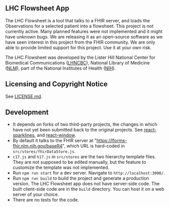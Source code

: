 ## LHC Flowsheet App

The LHC Flowsheet is a tool that talks to a FHIR server, and loads the Observations for a selected patient into a flowsheet. This project is not currently active. Many planned features were not implemented and it might have unknown bugs. We are releasing it as an open-source software as we have seen interest in this project from the FHIR community. We are only able to provide limited support for this project. Use it at your own risk.

The LHC Flowsheet was developed by the Lister Hill National Center for Biomedical
Communications ([LHNCBC](https://lhncbc.nlm.nih.gov)), National Library of
Medicine ([NLM](https://www.nlm.nih.gov)), part of the National Institutes of
Health ([NIH](https://www.nih.gov)).

## Licensing and Copyright Notice

See [LICENSE.md](LICENSE.md).

## Development
- It depends on forks of two third-party projects, the changes in which have not yet been submitted back to the original projects. See [react-sparklines](https://github.com/LHNCBC/react-sparklines-lhc), and [react-window](https://github.com/LHNCBC/react-window-lhc/tree/with-fixed-columns-and-rows).
- By default it talks to the FHIR server at "https://lforms-fhir.nlm.nih.gov/baseR4", which URL is hard-coded in `src/stores/fhirDataStore.js`.
- `c17.js` and `h17.js` in `src/stores` are the two hierarchy template files. They are not supposed to be edited manually, but the feature to customize the template was not implemented.
- Run `npm run start` for a dev server. Navigate to `http://localhost:3000/`.
- Run `npm run build` to build the project and generate a production version. The LHC Flowsheet app does not have server-side code. The built client-side code are in the `build` directory. You can host it on a web server of your choice.
- There are no tests for the code.


